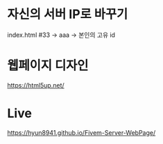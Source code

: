 # 자신의 서버 IP로 바꾸기
index.html #33 -> aaa -> 본인의 고유 id
# 웹페이지 디자인
https://html5up.net/
# Live
https://hyun8941.github.io/Fivem-Server-WebPage/
